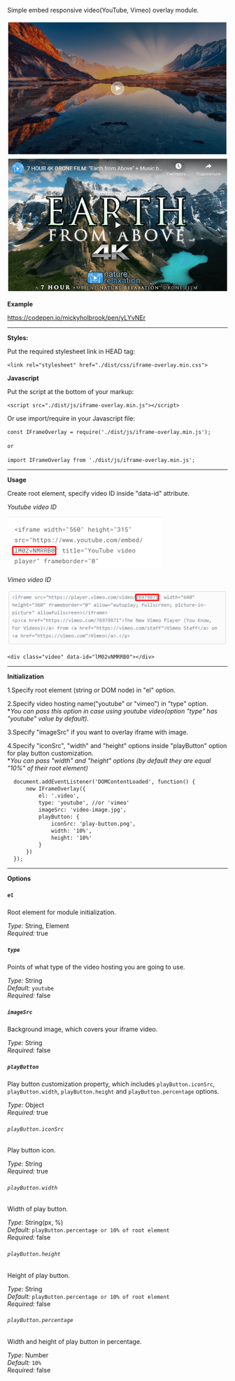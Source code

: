 Simple embed responsive video(YouTube, Vimeo) overlay module. 

<img src="docs-images/image1.png">

<img src="docs-images/image2.png">

**Example**

https://codepen.io/mickyholbrook/pen/yLYvNEr

------

**Styles:**
  
  Put the required stylesheet link in HEAD tag:
  
    <link rel="stylesheet" href="./dist/css/iframe-overlay.min.css">
    
**Javascript**   
    
Put the script at the bottom of your markup: 

    <script src="./dist/js/iframe-overlay.min.js"></script>    
   
Or use import/require in your Javascript file:
    
    const IFrameOverlay = require('./dist/js/iframe-overlay.min.js');
    
    or
    
    import IFrameOverlay from './dist/js/iframe-overlay.min.js';
    
------    
 
**Usage**
     
Create root element, specify video ID inside "data-id" attribute. 

_Youtube video ID_

<img src="docs-images/image3.png">

_Vimeo video ID_

<img src="docs-images/image4.png">
          
    <div class="video" data-id="lM02vNMRRB0"></div>
 
------
         
**Initialization**

1.Specify root element (string or DOM node) in "el" option. 
 
2.Specify video hosting name("youtube" or "vimeo") in "type" option.   
*_You can pass this option in case using youtube video(option "type" has "youtube" value by default)._

3.Specify "imageSrc" if you want to overlay iframe with image.

4.Specify "iconSrc", "width" and "height" options inside "playButton" option for play button customization.  
*_You can pass "width" and "height" options (by default they are equal "10%" of their root element)_
 
      document.addEventListener('DOMContentLoaded', function() {
          new IFrameOverlay({
              el: '.video',
              type: 'youtube', //or 'vimeo'
              imageSrc: 'video-image.jpg',
              playButton: {
                  iconSrc: 'play-button.png',
                  width: '10%',
                  height: '10%'
              }
          })
      });

------

**Options**

##### `el`
Root element for module initialization.

*Type:* String, Element  
*Required:* true

##### `type`
Points of what type of the video hosting you are going to use.

*Type:* String  
*Default:* `youtube`  
*Required:* false

##### `imageSrc`
Background image, which covers your iframe video.

*Type:* String   
*Required:* false 

##### `playButton`
Play button customization property, which includes `playButton.iconSrc`, `playButton.width`, `playButton.height` and `playButton.percentage` options.

*Type:* Object   
*Required:* true

###### `playButton.iconSrc`
Play button icon.

*Type:* String   
*Required:* true

###### `playButton.width`
Width of play button.

*Type:* String(px, %)   
*Default:* `playButton.percentage or 10% of root element`  
*Required:* false

###### `playButton.height`
Height of play button.

*Type:* String   
*Default:* `playButton.percentage or 10% of root element`  
*Required:* false

###### `playButton.percentage`
Width and height of play button in percentage. 

*Type:* Number   
*Default:* `10%`  
*Required:* false
